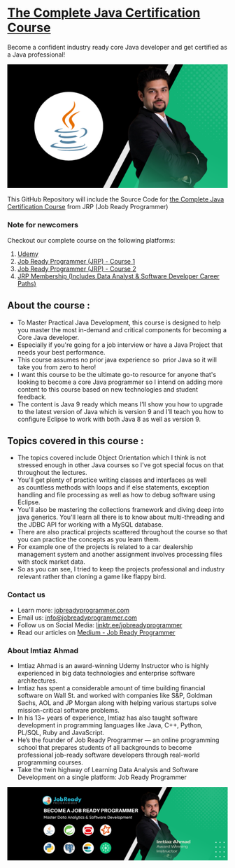 # [The Complete Java Certification Course](https://www.udemy.com/course/master-practical-java-development/)

Become a confident industry ready core Java developer and get certified as a Java professional!

<img title="JRP The Complete Java Certification Course New Banner" alt="JRP The Complete Java Certification Course New Banner" src="https://raw.githubusercontent.com/JobReadyProgrammer/The-Complete-Java-Certification-Course/refs/heads/main/JRP%20The%20Complete%20Java%20Certification%20Course%20New%20Banner.png">

This GitHub Repository will include the Source Code for [the Complete Java Certification Course](https://www.udemy.com/course/master-practical-java-development/) from JRP (Job Ready Programmer)

### Note for newcomers

Checkout our complete course on the following platforms:
1. [Udemy](https://www.udemy.com/course/master-practical-java-development/)
2. [Job Ready Programmer (JRP) - Course 1](https://www.jobreadyprogrammer.com/p/getting-started-with-java/)
3. [Job Ready Programmer (JRP) - Course 2](https://www.jobreadyprogrammer.com/p/master-practical-java-development/)
4. [JRP Membership (Includes Data Analyst & Software Developer Career Paths)](https://www.jobreadyprogrammer.com/p/all-access-pass?coupon_code=GET_HIRED_ALREADY)

## About the course :

- To Master Practical Java Development, this course is designed to help you master the most in-demand and critical components for becoming a Core Java developer.
- Especially if you're going for a job interview or have a Java Project that needs your best performance.
- This course assumes no prior java experience so  prior Java so it will take you from zero to hero!
- I want this course to be the ultimate go-to resource for anyone that's looking to become a core Java programmer so I intend on adding more content to this course based on new technologies and student feedback.
- The content is Java 9 ready which means I'll show you how to upgrade to the latest version of Java which is version 9 and I'll teach you how to configure Eclipse to work with both Java 8 as well as version 9.

## Topics covered in this course :

- The topics covered include Object Orientation which I think is not stressed enough in other Java courses so I've got special focus on that throughout the lectures.
- You'll get plenty of practice writing classes and interfaces as well as countless methods with loops and if else statements, exception handling and file processing as well as how to debug software using Eclipse.
- You'll also be mastering the collections framework and diving deep into java generics. You'll learn all there is to know about multi-threading and the JDBC API for working with a MySQL database.
- There are also practical projects scattered throughout the course so that you can practice the concepts as you learn them.
- For example one of the projects is related to a car dealership management system and another assignment involves processing files with stock market data.
- So as you can see, I tried to keep the projects professional and industry relevant rather than cloning a game like flappy bird.

### Contact us
- Learn more: [jobreadyprogrammer.com](https://jobreadyprogrammer.com/)
- Email us: info@jobreadyprogrammer.com
- Follow us on Social Media: [linktr.ee/jobreadyprogrammer](https://linktr.ee/jobreadyprogrammer)
- Read our articles on [Medium - Job Ready Programmer](https://jobreadyprogrammer.medium.com/)

### About Imtiaz Ahmad

- Imtiaz Ahmad is an award-winning Udemy Instructor who is highly experienced in big data technologies and enterprise software architectures.
- Imtiaz has spent a considerable amount of time building financial software on Wall St. and worked with companies like S&P, Goldman Sachs, AOL and JP Morgan along with helping various startups solve mission-critical software problems.
- In his 13+ years of experience, Imtiaz has also taught software development in programming languages like Java, C++, Python, PL/SQL, Ruby and JavaScript.
- He’s the founder of Job Ready Programmer — an online programming school that prepares students of all backgrounds to become professional job-ready software developers through real-world programming courses.
- Take the twin highway of Learning Data Analysis and Software Development on a single platform: Job Ready Programmer

<img title="a title" alt="Alt text" src="https://raw.githubusercontent.com/JobReadyProgrammer/JobReadyProgrammer/main/JRP_GitHub_Banner.png" onclick="https://www.jobreadyprogrammer.com/p/all-access-pass?coupon_code=GET_HIRED_ALREADY">
